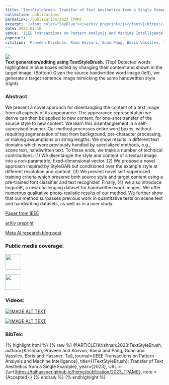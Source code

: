 ```yaml
---
title: "TextStyleBrush: Transfer of Text Aesthetics from a Single Example"
collection: publications
permalink: /publication/2023_TPAMI
excerpt: '[<font color="SkyBlue"><i>arXiv preprint</i></font>](https://arxiv.org/abs/2106.08385)'
date: 2023-01-10
venue: 'IEEE Transactions on Pattern Analysis and Machine Intelligence'
paperurl: ''
citation: 'Praveen Krishnan, Rama Kovvuri, Guan Pang, Boris Vassilev, Tal Hassner, <i>TextStyleBrush: Transfer of Text Aesthetics From a Single Example.</i> IEEE Transactions on Pattern Analysis and Machine Intelligence. Accepted, January 2023.'
---
```


<img src='../projects/TextStyleBrush/teaser.png'><br/>
<b>Text generation/editing using TextStyleBrush.</b> (Top) Detected words highlighted in blue boxes edited by changing their content and shown in the target image. (Bottom) Given the source handwritten word image (left), we generate a target sentence image mimicking the same handwritten style (right).


### Abstract
We present a novel approach for disentangling the content of a text image from all aspects of its appearance. The appearance representation we derive can then be applied to new content, for one-shot transfer of the source style to new content. We learn this disentanglement in a self-supervised manner. Our method processes entire word boxes, without requiring segmentation of text from background, per-character processing, or making assumptions on string lengths. We show results in different text domains which were previously handled by specialized methods, e.g., scene text, handwritten text. To these ends, we make a number of technical contributions: (1) We disentangle the style and content of a textual image into a non-parametric, fixed-dimensional vector. (2) We propose a novel approach inspired by StyleGAN but conditioned over the example style at different resolution and content. (3) We present novel self-supervised training criteria which preserve both source style and target content using a pre-trained font classifier and text recognizer. Finally, (4) we also introduce Imgur5K, a new challenging dataset for handwritten word images. We offer numerous qualitative photo-realistic results of our method. We further show that our method surpasses previous work in quantitative tests on scene text and handwriting datasets, as well as in a user study.





[Paper from IEEE](https://www.computer.org/csdl/journal/tp/5555/01/10027471/1Kl01UZBtQc)

[arXiv preprint](https://arxiv.org/abs/2106.08385)

[Meta AI research blog post](https://ai.facebook.com/blog/ai-can-now-emulate-text-style-in-images-in-one-shot-using-just-a-single-word/) 


### Public media coverage:
<!-- [![IMAGE ALT TEXT](https://upload.wikimedia.org/wikipedia/commons/6/69/Gizmodo_Media_Group_Logo.png)](https://gizmodo.com/facebook-unveils-ai-model-that-copies-text-style-from-i-1847086327 "Gizmodo") -->

<!-- [![IMAGE ALT TEXT](https://upload.wikimedia.org/wikipedia/commons/thumb/b/bb/Engadget-logo.svg/640px-Engadget-logo.svg.png)](https://www.engadget.com/facebook-ai-copies-photo-text-style-152032158.html "Engadget") -->
 

<a href="https://gizmodo.com/facebook-unveils-ai-model-that-copies-text-style-from-i-1847086327"><img src="https://upload.wikimedia.org/wikipedia/commons/6/69/Gizmodo_Media_Group_Logo.png" height="50px" /></a>

<a href="https://www.engadget.com/facebook-ai-copies-photo-text-style-152032158.html"><img src="https://upload.wikimedia.org/wikipedia/commons/thumb/b/bb/Engadget-logo.svg/640px-Engadget-logo.svg.png" height="50px" /></a>


### Videos:
[![IMAGE ALT TEXT](http://img.youtube.com/vi/hhAri5fl-XI/0.jpg)](http://www.youtube.com/watch?v=hhAri5fl-XI "What's AI by Louis Bouchard")

[![IMAGE ALT TEXT](http://img.youtube.com/vi/OC0oe1EzQxo/0.jpg)](http://www.youtube.com/watch?v=OC0oe1EzQxo "Aleksa Gordić - The AI Epiphany - Paper Explained")



### BibTex:
{% highlight html %}
{% raw %}
@ARTICLE{Krishnan:2023:TextStyleBrush,
  author={Krishnan, Praveen and Kovvuri, Rama and Pang, Guan and Vassilev, Boris and Hassner, Tal},
  journal={IEEE Transactions on Pattern Analysis and Machine Intelligence},
  title={{TextStyleBrush}: Transfer of Text Aesthetics from a Single Example},
  year={2023},
  URL = {\url{https://talhassner.github.io/home/publication/2023_TPAMI}},
  note = {Accepted}
}
{% endraw %}
{% endhighlight %}